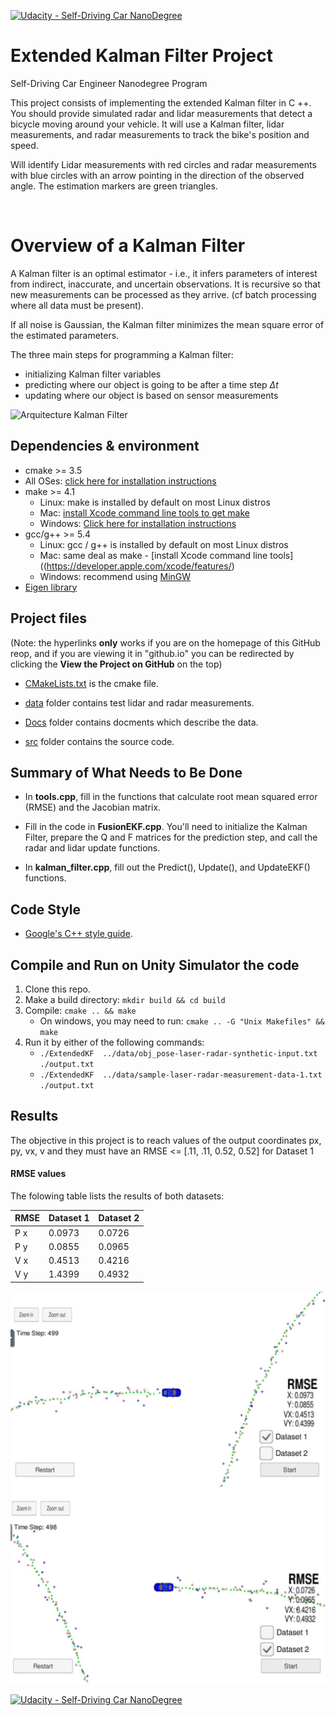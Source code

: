 
[![Udacity - Self-Driving Car NanoDegree](https://s3.amazonaws.com/udacity-sdc/github/shield-carnd.svg)](http://www.udacity.com/drive)



# Extended Kalman Filter Project 
Self-Driving Car Engineer Nanodegree Program

This project consists of implementing the extended Kalman filter in C ++. You should provide simulated radar and lidar measurements that detect a bicycle moving around your vehicle. It will use a Kalman filter, lidar measurements, and radar measurements to track the bike's position and speed.

Will identify Lidar measurements with red circles and radar measurements with blue circles with an arrow pointing in the direction of the observed angle. The estimation markers are green triangles.


<br>

# Overview of a Kalman Filter

A Kalman filter is an optimal estimator  - i.e., it infers parameters of interest from indirect,  inaccurate, and uncertain observations.    It is recursive so that new measurements can be processed as they arrive.    (cf batch processing where all data must be present).

If all noise is  Gaussian,  the  Kalman filter minimizes the mean square error of the estimated parameters.


The three main steps for programming a Kalman filter:

- initializing Kalman filter variables
- predicting where our object is going to be after a time step $\Delta{t}$
- updating where our object is based on sensor measurements





![Arquitecture Kalman Filter](screenshot-from-2017-02-27-19-56-58.png)


## Dependencies & environment

* cmake >= 3.5
 * All OSes: [click here for installation instructions](https://cmake.org/install/)
* make >= 4.1
  * Linux: make is installed by default on most Linux distros
  * Mac: [install Xcode command line tools to get make](https://developer.apple.com/xcode/features/)
  * Windows: [Click here for installation instructions](http://gnuwin32.sourceforge.net/packages/make.htm)
* gcc/g++ >= 5.4
  * Linux: gcc / g++ is installed by default on most Linux distros
  * Mac: same deal as make - [install Xcode command line tools]((https://developer.apple.com/xcode/features/)
  * Windows: recommend using [MinGW](http://www.mingw.org/)
* [Eigen library](src/Eigen)


## Project files

(Note: the hyperlinks **only** works if you are on the homepage of this GitHub reop,
and if you are viewing it in "github.io" you can be redirected by clicking the **View the Project on GitHub** on the top)

* [CMakeLists.txt](CMakeLists.txt) is the cmake file.

* [data](data) folder contains test lidar and radar measurements.

* [Docs](Docs) folder contains docments which describe the data.

* [src](src) folder contains the source code.


## Summary of What Needs to Be Done

* In **tools.cpp**, fill in the functions that calculate root mean squared error (RMSE) and the Jacobian matrix.

* Fill in the code in **FusionEKF.cpp**. You'll need to initialize the Kalman Filter, prepare the Q and F matrices for the prediction step, and call the radar and lidar update functions.

* In **kalman_filter.cpp**, fill out the Predict(), Update(), and UpdateEKF() functions.


## Code Style

* [Google's C++ style guide](https://google.github.io/styleguide/cppguide.html).


## Compile and Run on Unity Simulator the code

1. Clone this repo.
2. Make a build directory: `mkdir build && cd build`
3. Compile: `cmake .. && make` 
   * On windows, you may need to run: `cmake .. -G "Unix Makefiles" && make`
4. Run it by either of the following commands: 
   * `./ExtendedKF  ../data/obj_pose-laser-radar-synthetic-input.txt ./output.txt`
   * `./ExtendedKF  ../data/sample-laser-radar-measurement-data-1.txt ./output.txt`


## Results

The objective in this project is to reach values of the output coordinates px, py, vx, v and they must have an RMSE <= [.11, .11, 0.52, 0.52] for Dataset 1

#### RMSE values

The folowing table lists the results of both datasets:

| RMSE | Dataset 1 | Dataset 2 |
|------|-----------|-----------|
| P x  |  0.0973   |  0.0726   |
| P y  |  0.0855   |  0.0965   |
| V x  |  0.4513   |  0.4216   |
| V y  |  1.4399   |  0.4932   |


<img src="./Dataset 1.JPG " alt="dataset1" width="600"/>

<img src="./Dataset 2.JPG " alt="dataset2" width="600"/>

[![Udacity - Self-Driving Car NanoDegree](https://s3.amazonaws.com/udacity-sdc/github/shield-carnd.svg)](http://www.udacity.com/drive)



